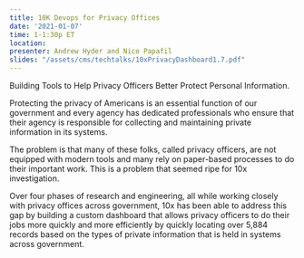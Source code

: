 ```yaml
---
title: 10K Devops for Privacy Offices
date: '2021-01-07'
time: 1-1:30p ET
location:
presenter: Andrew Hyder and Nico Papafil
slides: "/assets/cms/techtalks/10xPrivacyDashboard1.7.pdf"
---
```


Building Tools to Help Privacy Officers Better Protect Personal Information.

Protecting the privacy of Americans is an essential function of our government and every agency has dedicated professionals who ensure that their agency is responsible for collecting and maintaining private information in its systems.

The problem is that many of these folks, called privacy officers, are not equipped with modern tools and many rely on paper-based processes to do their important work. This is a problem that seemed ripe for 10x investigation.

Over four phases of research and engineering, all while working closely with privacy offices across government, 10x has been able to address this gap by building a custom dashboard that allows privacy officers to do their jobs more quickly and more efficiently by quickly locating over 5,884 records based on the types of private information that is held in systems across government.
